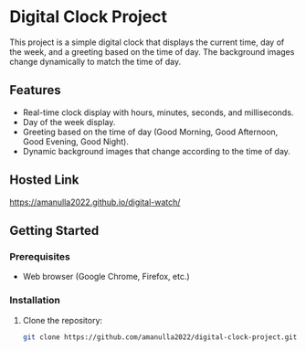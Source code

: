 # Digital Clock Project

This project is a simple digital clock that displays the current time, day of the week, and a greeting based on the time of day. The background images change dynamically to match the time of day.

## Features

- Real-time clock display with hours, minutes, seconds, and milliseconds.
- Day of the week display.
- Greeting based on the time of day (Good Morning, Good Afternoon, Good Evening, Good Night).
- Dynamic background images that change according to the time of day.

## Hosted Link
https://amanulla2022.github.io/digital-watch/

## Getting Started

### Prerequisites

- Web browser (Google Chrome, Firefox, etc.)

### Installation

1. Clone the repository:

   ```bash
   git clone https://github.com/amanulla2022/digital-clock-project.git
